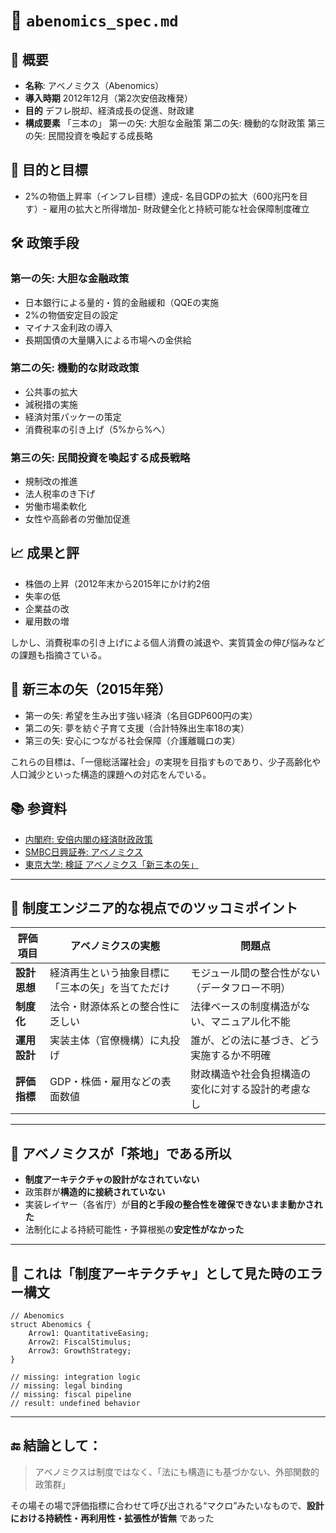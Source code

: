 # 📄 `abenomics_spec.md`

## 📌 概要

- **名称**: アベノミクス（Abenomics）
- **導入時期** 2012年12月（第2次安倍政権発）
- **目的** デフレ脱却、経済成長の促進、財政建
- **構成要素** 「三本の」
   第一の矢: 大胆な金融策
   第二の矢: 機動的な財政策
   第三の矢: 民間投資を喚起する成長略

## 🎯 目的と目標
- 2%の物価上昇率（インフレ目標）達成- 名目GDPの拡大（600兆円を目す）- 雇用の拡大と所得増加- 財政健全化と持続可能な社会保障制度確立

## 🛠️ 政策手段

### 第一の矢: 大胆な金融政策
- 日本銀行による量的・質的金融緩和（QQEの実施
- 2%の物価安定目の設定
- マイナス金利政の導入
- 長期国債の大量購入による市場への金供給

### 第二の矢: 機動的な財政政策
- 公共事の拡大
- 減税措の実施
- 経済対策パッケーの策定
- 消費税率の引き上げ（5%から%へ）

### 第三の矢: 民間投資を喚起する成長戦略
- 規制改の推進
- 法人税率のき下げ
- 労働市場柔軟化
- 女性や高齢者の労働加促進

## 📈 成果と評

- 株価の上昇（2012年末から2015年にかけ約2倍
- 失率の低
- 企業益の改
- 雇用数の増

しかし、消費税率の引き上げによる個人消費の減退や、実質賃金の伸び悩みなどの課題も指摘さている。

## 🔄 新三本の矢（2015年発）

- 第一の矢: 希望を生み出す強い経済（名目GDP600円の実）
- 第二の矢: 夢を紡ぐ子育て支援（合計特殊出生率18の実）
- 第三の矢: 安心につながる社会保障（介護離職ロの実）

これらの目標は、「一億総活躍社会」の実現を目指すものであり、少子高齢化や人口減少といった構造的課題への対応をんでいる。

## 📚 参資料

- [内閣府: 安倍内閣の経済財政政策](https://www5.cao.go.jp/keizai1/abenomics/abenomic.htl)
- [SMBC日興証券: アベノミクス](https://www.smbcnikko.co.jp/terms/japan/a/J059.htl)
- [東京大学: 検証 アベノミクス「新三本の矢」](https://www.u-tokyo.ac.jp/biblioplaza/ja/D_0011.html)
---

## 🎯 制度エンジニア的な視点でのツッコミポイント

| 評価項目 | アベノミクスの実態 | 問題点 |
|----------|----------------------|----------|
| **設計思想** | 経済再生という抽象目標に「三本の矢」を当てただけ | モジュール間の整合性がない（データフロー不明） |
| **制度化** | 法令・財源体系との整合性に乏しい | 法律ベースの制度構造がない、マニュアル化不能 |
| **運用設計** | 実装主体（官僚機構）に丸投げ | 誰が、どの法に基づき、どう実施するか不明確 |
| **評価指標** | GDP・株価・雇用などの表面数値 | 財政構造や社会負担構造の変化に対する設計的考慮なし |

---

## 🧱 アベノミクスが「茶地」である所以

- **制度アーキテクチャの設計がなされていない**
- 政策群が**構造的に接続されていない**
- 実装レイヤー（各省庁）が**目的と手段の整合性を確保できないまま動かされた**
- 法制化による持続可能性・予算根拠の**安定性がなかった**

---

## 🤖 これは「制度アーキテクチャ」として見た時のエラー構文

```plaintext
// Abenomics
struct Abenomics {
    Arrow1: QuantitativeEasing;
    Arrow2: FiscalStimulus;
    Arrow3: GrowthStrategy;
}

// missing: integration logic
// missing: legal binding
// missing: fiscal pipeline
// result: undefined behavior
```

---

## 🔚 結論として：

> アベノミクスは制度ではなく、「法にも構造にも基づかない、外部関数的政策群」

その場その場で評価指標に合わせて呼び出される“マクロ”みたいなもので、**設計における持続性・再利用性・拡張性が皆無** であった

